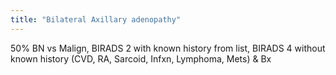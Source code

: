 ```yaml
---
title: "Bilateral Axillary adenopathy"
---
```

50% BN vs Malign, BIRADS 2 with known history from list, BIRADS 4 without known history (CVD, RA, Sarcoid, Infxn, Lymphoma, Mets) &amp; Bx

